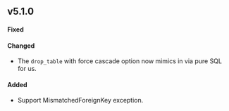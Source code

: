 ## v5.1.0

#### Fixed

#### Changed

* The `drop_table` with force cascade option now mimics in via pure SQL for us.

#### Added

* Support MismatchedForeignKey exception.

